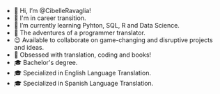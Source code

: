 - 👋 Hi, I’m @CibelleRavaglia!
- 👀 I'm in career transition.
- 🌱 I’m currently learning Pyhton, SQL, R and Data Science.
- 💞️ The adventures of a programmer translator.
- 😉 Available to collaborate on game-changing and disruptive projects and ideas.
- 🤖 Obsessed with translation, coding and books!
- 🎓 Bachelor's degree.
- 🎓 Specialized in English Language Translation.
- 🎓 Specialized in Spanish Language Translation.

